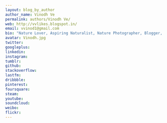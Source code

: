 ```yaml
---
layout: blog_by_author
author_name: Vinodh Ve
permalink: authors/Vinodh Ve/
web: http://vvlikes.blogspot.in/
email: vvinod1@gmail.com
bio: "Nature Lover, Aspiring Naturalist, Nature Photographer, Blogger, and avid traveller based in Bangalore, India"
avatar: Vinodh.jpg
twitter: 
googleplus:
linkedin:
instagram:
tumblr:
github:
stackoverflow:
lastfm:
dribbble:
pinterest:
foursquare:
steam:
youtube:
soundcloud:
weibo:
flickr:
---
```


